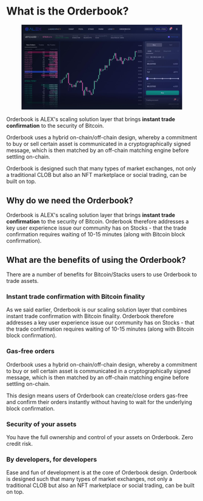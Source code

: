 # What is the Orderbook?

<figure><img src="../.gitbook/assets/image (1) (1).png" alt=""><figcaption></figcaption></figure>

Orderbook is ALEX's scaling solution layer that brings **instant trade confirmation** to the security of Bitcoin.

Orderbook uses a hybrid on-chain/off-chain design, whereby a commitment to buy or sell certain asset is communicated in a cryptographically signed message, which is then matched by an off-chain matching engine before settling on-chain.

Orderbook is designed such that many types of market exchanges, not only a traditional CLOB but also an NFT marketplace or social trading, can be built on top.

## Why do we need the Orderbook? <a href="#cdf8" id="cdf8"></a>

Orderbook is ALEX's scaling solution layer that brings **instant trade confirmation** to the security of Bitcoin. Orderbook therefore addresses a key user experience issue our community has on Stocks - that the trade confirmation requires waiting of 10-15 minutes (along with Bitcoin block confirmation).

## What are the benefits of using the Orderbook?

There are a number of benefits for Bitcoin/Stacks users to use Orderbook to trade assets.

### Instant trade confirmation with Bitcoin finality

As we said earlier, Orderbook is our scaling solution layer that combines instant trade confirmation with Bitcoin finality. Orderbook therefore addresses a key user experience issue our community has on Stocks - that the trade confirmation requires waiting of 10-15 minutes (along with Bitcoin block confirmation).

### Gas-free orders

Orderbook uses a hybrid on-chain/off-chain design, whereby a commitment to buy or sell certain asset is communicated in a cryptographically signed message, which is then matched by an off-chain matching engine before settling on-chain.

This design means users of Orderbook can create/close orders gas-free and confirm their orders instantly without having to wait for the underlying block confirmation.

### Security of your assets

You have the full ownership and control of your assets on Orderbook. Zero credit risk.

### By developers, for developers

Ease and fun of development is at the core of Orderbook design. Orderbook is designed such that many types of market exchanges, not only a traditional CLOB but also an NFT marketplace or social trading, can be built on top.
